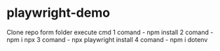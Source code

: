 # playwright-demo


Clone repo
form folder execute cmd 
1 comand - npm install
2 comand - npm i npx
3 comand - npx playwright install 
4 comand - npm i dotenv
